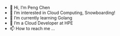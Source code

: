 - 👋 Hi, I’m Peng Chen
- 👀 I’m interested in Cloud Computing, Snowboarding!
- 🌱 I’m currently learning Golang
- 💞️ I’m a Cloud Developer at HPE
- 📫 How to reach me ...

<!---
pngchen/pngchen is a ✨ special ✨ repository because its `README.md` (this file) appears on your GitHub profile.
You can click the Preview link to take a look at your changes.
--->
